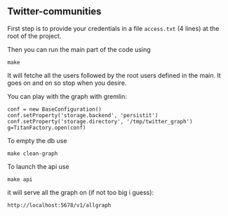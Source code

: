 ## Twitter-communities

First step is to provide your credentials in a file `access.txt` (4 lines) at the root of the project.

Then you can run the main part of the code using

```
make
```

 It will fetche all the users followed by the root users defined in the main. It goes on and on so stop when you desire.

You can play with the graph with gremlin:

```
conf = new BaseConfiguration()
conf.setProperty('storage.backend', 'persistit')
conf.setProperty('storage.directory', '/tmp/twitter_graph')
g=TitanFactory.open(conf)
```

To empty the db use 

```
make clean-graph
```

To launch the api use 
```
make api
```

it will serve all the graph on (if not too big i guess):

```
http://localhost:5678/v1/allgraph
```

